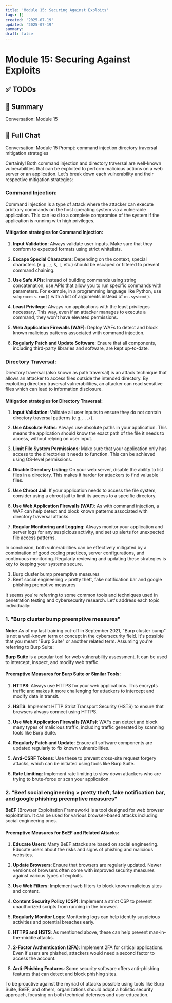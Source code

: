 ```yaml
---
title: 'Module 15: Securing Against Exploits'
tags: []
created: '2025-07-19'
updated: '2025-07-19'
summary:
draft: false
---
```


# Module 15: Securing Against Exploits

## ✅ TODOs


## 📌 Summary
Conversation: Module 15

## 🧠 Full Chat


Conversation: Module 15
Prompt: command injection directory traversal mitigation strategies

Certainly! Both command injection and directory traversal are well-known vulnerabilities that can be exploited to perform malicious actions on a web server or an application. Let's break down each vulnerability and their respective mitigation strategies:

### Command Injection:

Command injection is a type of attack where the attacker can execute arbitrary commands on the host operating system via a vulnerable application. This can lead to a complete compromise of the system if the application is running with high privileges.

#### Mitigation strategies for Command Injection:

1. **Input Validation**: Always validate user inputs. Make sure that they conform to expected formats using strict whitelists.
  
2. **Escape Special Characters**: Depending on the context, special characters (e.g., `;`, `&`, `|`, etc.) should be escaped or filtered to prevent command chaining.

3. **Use Safe APIs**: Instead of building commands using string concatenation, use APIs that allow you to run specific commands with parameters. For example, in a programming language like Python, use `subprocess.run()` with a list of arguments instead of `os.system()`.

4. **Least Privilege**: Always run applications with the least privileges necessary. This way, even if an attacker manages to execute a command, they won't have elevated permissions.

5. **Web Application Firewalls (WAF)**: Deploy WAFs to detect and block known malicious patterns associated with command injection.

6. **Regularly Patch and Update Software**: Ensure that all components, including third-party libraries and software, are kept up-to-date.

### Directory Traversal:

Directory traversal (also known as path traversal) is an attack technique that allows an attacker to access files outside the intended directory. By exploiting directory traversal vulnerabilities, an attacker can read sensitive files which can lead to information disclosure.

#### Mitigation strategies for Directory Traversal:

1. **Input Validation**: Validate all user inputs to ensure they do not contain directory traversal patterns (e.g., `../`).

2. **Use Absolute Paths**: Always use absolute paths in your application. This means the application should know the exact path of the file it needs to access, without relying on user input.

3. **Limit File System Permissions**: Make sure that your application only has access to the directories it needs to function. This can be achieved using OS-level permissions.

4. **Disable Directory Listing**: On your web server, disable the ability to list files in a directory. This makes it harder for attackers to find valuable files.

5. **Use Chroot Jail**: If your application needs to access the file system, consider using a chroot jail to limit its access to a specific directory.

6. **Use Web Application Firewalls (WAF)**: As with command injection, a WAF can help detect and block known patterns associated with directory traversal attacks.

7. **Regular Monitoring and Logging**: Always monitor your application and server logs for any suspicious activity, and set up alerts for unexpected file access patterns.

In conclusion, both vulnerabilities can be effectively mitigated by a combination of good coding practices, server configurations, and continuous monitoring. Regularly reviewing and updating these strategies is key to keeping your systems secure.

1. Burp cluster bump preemptive measures
2. Beef social engineering > pretty theft, fake notification bar and google phishing premptive measures

It seems you're referring to some common tools and techniques used in penetration testing and cybersecurity research. Let's address each topic individually:

### 1. "Burp cluster bump preemptive measures"
**Note:** As of my last training cut-off in September 2021, "Burp cluster bump" is not a well-known term or concept in the cybersecurity field. It's possible that you meant "Burp Suite" or another related term. Assuming you're referring to Burp Suite:

**Burp Suite** is a popular tool for web vulnerability assessment. It can be used to intercept, inspect, and modify web traffic.

#### Preemptive Measures for Burp Suite or Similar Tools:

1. **HTTPS**: Always use HTTPS for your web applications. This encrypts traffic and makes it more challenging for attackers to intercept and modify data in transit.
   
2. **HSTS**: Implement HTTP Strict Transport Security (HSTS) to ensure that browsers always connect using HTTPS.

3. **Use Web Application Firewalls (WAFs)**: WAFs can detect and block many types of malicious traffic, including traffic generated by scanning tools like Burp Suite.

4. **Regularly Patch and Update**: Ensure all software components are updated regularly to fix known vulnerabilities.

5. **Anti-CSRF Tokens**: Use these to prevent cross-site request forgery attacks, which can be initiated using tools like Burp Suite.

6. **Rate Limiting**: Implement rate limiting to slow down attackers who are trying to brute-force or scan your application.

### 2. "Beef social engineering > pretty theft, fake notification bar, and google phishing preemptive measures"
**BeEF** (Browser Exploitation Framework) is a tool designed for web browser exploitation. It can be used for various browser-based attacks including social engineering ones.

#### Preemptive Measures for BeEF and Related Attacks:

1. **Educate Users**: Many BeEF attacks are based on social engineering. Educate users about the risks and signs of phishing and malicious websites.

2. **Update Browsers**: Ensure that browsers are regularly updated. Newer versions of browsers often come with improved security measures against various types of exploits.

3. **Use Web Filters**: Implement web filters to block known malicious sites and content.

4. **Content Security Policy (CSP)**: Implement a strict CSP to prevent unauthorized scripts from running in the browser.

5. **Regularly Monitor Logs**: Monitoring logs can help identify suspicious activities and potential breaches early.

6. **HTTPS and HSTS**: As mentioned above, these can help prevent man-in-the-middle attacks.

7. **2-Factor Authentication (2FA)**: Implement 2FA for critical applications. Even if users are phished, attackers would need a second factor to access the account.

8. **Anti-Phishing Features**: Some security software offers anti-phishing features that can detect and block phishing sites.

To be proactive against the myriad of attacks possible using tools like Burp Suite, BeEF, and others, organizations should adopt a holistic security approach, focusing on both technical defenses and user education.